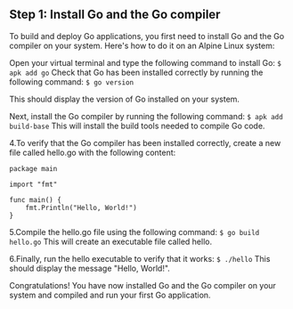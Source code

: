 ## Step 1: Install Go and the Go compiler

To build and deploy Go applications, you first need to install Go and the Go compiler on your system. Here's how to do it on an Alpine Linux system:

Open your virtual terminal and type the following command to install Go:
```$ apk add go```
Check that Go has been installed correctly by running the following command:
```$ go version```

This should display the version of Go installed on your system.

Next, install the Go compiler by running the following command:
```$ apk add build-base```
This will install the build tools needed to compile Go code.

4.To verify that the Go compiler has been installed correctly, create a new file called hello.go with the following content:
```
package main

import "fmt"

func main() {
    fmt.Println("Hello, World!")
}
```
5.Compile the hello.go file using the following command:
```$ go build hello.go```
This will create an executable file called hello.

6.Finally, run the hello executable to verify that it works:
```$ ./hello```
This should display the message "Hello, World!".

Congratulations! You have now installed Go and the Go compiler on your system and compiled and run your first Go application.
